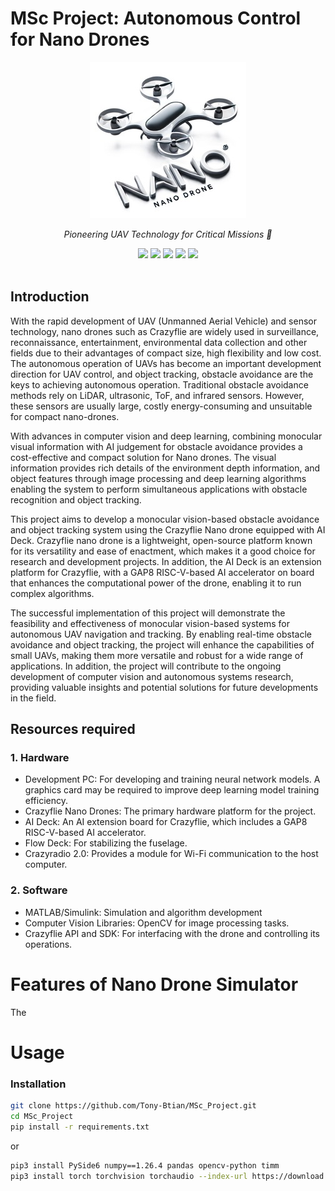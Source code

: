 # MSc Project: Autonomous Control for Nano Drones

<div align="center">
    <img src="Pictures/Logo.jpg"/>
    <p>
      <i align="center">Pioneering UAV Technology for Critical Missions 🚀</i>
    </p>
    <div id="badges">
     <a href="GitHub License"><img src="https://img.shields.io/badge/license-MIT-blue.svg"/></a>
     <a href="Contributions welcome"><img src="https://img.shields.io/badge/contributions-welcome-orange.svg"/></a>
     <a href="https://github.com/Tony-Btian/SkyPulseUAV/issues"><img src="https://img.shields.io/github/issues/Tony-Btian/SkyPulseUAV.svg"/></a>
     <a href="https://github.com/Tony-Btian/SkyPulseUAV"><img src="https://img.shields.io/github/stars/Tony-Btian/SkyPulseUAV.svg?style=social&label=Star"/></a>
     <a href="https://github.com/Tony-Btian/SkyPulseUAV"><img src="https://img.shields.io/github/forks/Tony-Btian/SkyPulseUAV.svg?style=social&label=Fork"/></a>
    </div> 
	<br>
</div>

## Introduction
With the rapid development of UAV (Unmanned Aerial Vehicle) and sensor technology, nano drones such as Crazyflie are widely used in surveillance, reconnaissance, entertainment, environmental data collection and other fields due to their advantages of compact size, high flexibility and low cost. The autonomous operation of UAVs has become an important development direction for UAV control, and object tracking, obstacle avoidance are the keys to achieving autonomous operation. Traditional obstacle avoidance methods rely on LiDAR, ultrasonic, ToF, and infrared sensors. However, these sensors are usually large, costly energy-consuming and unsuitable for compact nano-drones. 

With advances in computer vision and deep learning, combining monocular visual information with AI judgement for obstacle avoidance provides a cost-effective and compact solution for Nano drones. The visual information provides rich details of the environment depth information, and object features through image processing and deep learning algorithms enabling the system to perform simultaneous applications with obstacle recognition and object tracking. 

This project aims to develop a monocular vision-based obstacle avoidance and object tracking system using the Crazyflie Nano drone equipped with AI Deck. Crazyflie nano drone is a lightweight, open-source platform known for its versatility and ease of enactment, which makes it a good choice for research and development projects. In addition, the AI Deck is an extension platform for Crazyflie, with a GAP8 RISC-V-based AI accelerator on board that enhances the computational power of the drone, enabling it to run complex algorithms. 

The successful implementation of this project will demonstrate the feasibility and effectiveness of monocular vision-based systems for autonomous UAV navigation and tracking. By enabling real-time obstacle avoidance and object tracking, the project will enhance the capabilities of small UAVs, making them more versatile and robust for a wide range of applications. In addition, the project will contribute to the ongoing development of computer vision and autonomous systems research, providing valuable insights and potential solutions for future developments in the field.

## Resources required
### 1.	Hardware
- Development PC: For developing and training neural network models. A graphics card may be required to improve deep learning model training efficiency.
- Crazyflie Nano Drones: The primary hardware platform for the project.
- AI Deck: An AI extension board for Crazyflie, which includes a GAP8 RISC-V-based AI accelerator.
- Flow Deck: For stabilizing the fuselage.
- Crazyradio 2.0: Provides a module for Wi-Fi communication to the host computer.

### 2.	Software
- MATLAB/Simulink: Simulation and algorithm development
- Computer Vision Libraries: OpenCV for image processing tasks.
- Crazyflie API and SDK: For interfacing with the drone and controlling its operations. 

# Features of Nano Drone Simulator
The

# Usage
### Installation
```Bash
git clone https://github.com/Tony-Btian/MSc_Project.git
cd MSc_Project
pip install -r requirements.txt
```
or 

```Bash
pip3 install PySide6 numpy==1.26.4 pandas opencv-python timm
pip3 install torch torchvision torchaudio --index-url https://download.pytorch.org/whl/cu121
```